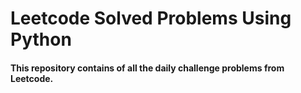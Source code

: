 # Leetcode Solved Problems Using Python

#### This repository contains of all the daily challenge problems from Leetcode.